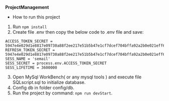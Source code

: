 **ProjectManagement**
- How to run this project
1. Run `npm install`
2. Create file .env then copy the below code to .env file and save:
```
ACCESS_TOKEN_SECRET = 5947e4e029d1e8817e09730a88f2ee217e51b5b47e1cf7dcef704bffa92a2b0e021eff6907b5809e48411217b6522659b932e8f80e47147a0c4b268ed74a42a0
REFRESH_TOKEN_SECRET = 5947e4e029d1e8817e09730a88f2ee217e51b5b47e1cf7dcef704bffa92a2b0e021eff6907b5809e48411217b6522659b932e8f80e47147a0c4b268ed74a42a0
SESS_NAME = 'semail'
SESS_SECRET = process.env.ACCESS_TOKEN_SECRET
SESS_LIFETIME = 3600000
```
3. Open MySql WorkBench( or any mysql tools ) and execute file SQLscript.sql to initialize database.
4. Config db in folder config/db.
5. Run the project by command: `npm run devStart`.
